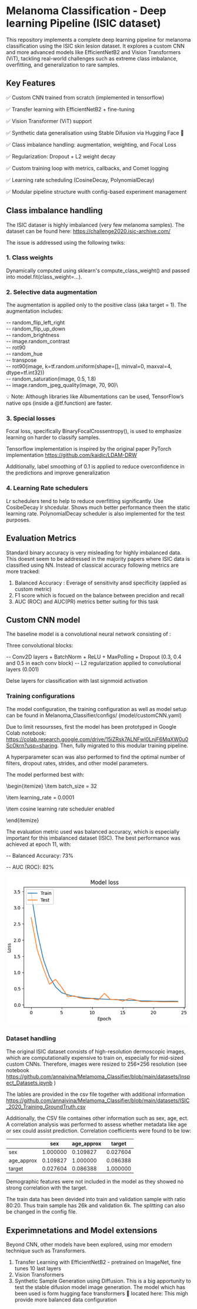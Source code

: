 # Melanoma Classification - Deep learning Pipeline (ISIC dataset)

This repository implements a complete deep learning pipeline for melanoma classification using the ISIC skin lesion dataset. It explores a custom CNN and more advanced models like EfficientNetB2 and Vision Transformers (ViT), tackling real-world challenges such as extreme class imbalance, overfitting, and generalization to rare samples.

## Key Features

✅ Custom CNN trained from scratch (implemented in tensorflow)

✅ Transfer learning with EfficientNetB2 + fine-tuning 

✅ Vision Transformer (ViT) support

✅ Synthetic data generalisation using Stable Difusion via Hugging Face 🤗 

✅ Class imbalance handling: augmentation, weighting, and Focal Loss

✅ Regularization: Dropout + L2 weight decay 

✅ Custom training loop with metrics, callbacks, and Comet logging

✅ Learning rate scheduling (CosineDecay, PolynomialDecay)

✅ Modular pipeline structure wuith config-based experiment management 


## Class imbalance handling
The ISIC dataser is highly imbalanced (very few melanoma samples). The dataset can be found here: https://challenge2020.isic-archive.com/ 

The issue is addressed using the following twiks:

### 1. Class weights
 Dynamically computed using sklearn's compute_class_weight() and passed into model.fit(class_weight=...).

### 2. Selective data augmentation 
The augmentation is applied only to the positive class (aka target = 1). The augmentation includes: 

   -- random_flip_left_right\
   -- random_flip_up_down\
   -- random_brightness\
   -- image.random_contrast\
   -- rot90\
   -- random_hue\
   -- transpose\
   -- rot90(image, k=tf.random.uniform(shape=[], minval=0, maxval=4, dtype=tf.int32))\
   -- random_saturation(image, 0.5, 1.8)\
   -- image.random_jpeg_quality(image, 70, 90)\

💡 Note: Although libraries like Albumentations can be used, TensorFlow’s native ops (inside a @tf.function) are faster.

### 3. Special losses
Focal loss, specifically BinaryFocalCrossentropy(), is used to emphasize learning on harder to classify samples.

   Tensorflow implementation is inspired by the original paper PyTorch implementation  https://github.com/kaidic/LDAM-DRW 

   Additionally, label smoothing of 0.1 is applied to reduce overconfidence in the predictions and improve generalization


### 4. Learning Rate schedulers 
Lr schedulers tend to help to reduce overfitting significantly. Use CosibeDecay lr shcedular. Shows much better performance theen the static learning rate. 
PolynomialDecay scheduler is also implemented for the test purposes. 


## Evaluation Metrics

Standard binary accuracy is very misleading for highly imbalanced data. This doesnt seem to be addressed in the majority papers where ISIC data is classified using NN. Instead of classical accuracy following metrics are more tracked:

1. Balanced Accuracy : Everage of sensitivity ansd specificity (applied as custom metric)
2. F1 score  which is focued on the balance between precidion and recall 
3. AUC (ROC) and AUC(PR) metrics better suiting for this task 


## Custom CNN model
The baseline model is a convolutional neural network consisting of :

Three convolutional blocks:
 
   -- Conv2D layers + BatchNorm + ReLU + MaxPolling + Dropout (0.3, 0.4 and 0.5 in each conv block)
   -- L2 regularization applied to convolutional layers (0.001)
   
Delse layers for classification with last signmoid activation 

### Training configurations 
The model configuration, the training configuration as well as model setup can be found in Melanoma_Classifier/configs/ (model/customCNN.yaml)

Due to limit resoursses, first the model has been prototyped in Google Colab notebook: https://colab.research.google.com/drive/15iZRsk7ALNFwI0LnjF6MqXW0u0ScOkrn?usp=sharing. Then, fully migrated to this modular training pipeline. 

A hyperparameter scan was also performed to find the optimal number of filters, dropout rates, strides, and other model parameters.

The model performed best with:

\begin{itemize}
 \item batch_size = 32

 \item learning_rate = 0.0001

 \item cosine learning rate scheduler enabled

 \end{itemize}

The evaluation metric used was balanced accuracy, which is especially important for this imbalanced dataset (ISIC). The best performance was achieved at epoch 11, with:

 -- Balanced Accuracy: 73%

 -- AUC (ROC): 82% 
 
 ![train/validation loss curves ](images/loss_batch32_customNN.png)

### Dataset handling

The original ISIC dataset consists of high-resolution dermoscopic images, which are computationally expensive to train on, especially for mid-sized custom CNNs. Therefore, images were resized to 256×256 resolution (see notebook https://github.com/annaivina/Melamoma_Classifier/blob/main/datasets/Inspect_Datasets.ipynb )

The lables are provided in the csv file together with additional information https://github.com/annaivina/Melamoma_Classifier/blob/main/datasets/ISIC_2020_Training_GroundTruth.csv 

Additionally, the CSV file containes other information such as sex, age, ect. \
A correlation analysis was performed to assess whether metadata like age or sex could assist prediction. Correlation coefficients were found to be low:

|            | sex      | age_approx | target   |
|------------|----------|------------|----------|
| sex        | 1.000000 | 0.109827   | 0.027604 |
| age_approx | 0.109827 | 1.000000   | 0.086388 |
| target     | 0.027604 | 0.086388   | 1.000000 |


Demographic features were not included in the model as they showed no strong correlation with the target.

The train data has been devided into train and validation sample with ratio 80:20. Thus train sample has 26k and validation 6k. The splitting can also be changed in the config file. 



## Experimnetations and Model extensions

Beyond CNN, other models have been explored, using mor emodern technique such as Transformers. 

1. Transfer Learning with EfficientNetB2 - pretrained on ImageNet, fine tunes 10 last layers 
2. Vision Transformers 
3. Synthetic Sample Generation using Diffusion. 
    This is a big apportunity to test the stable difusion model image generation.
    The model which has been used is form hugging face transformers 🤗  located here: 
    This migh provide more balanced data configuration 






